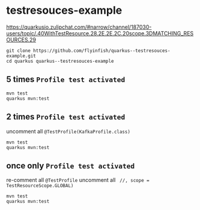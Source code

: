 # testresouces-example

https://quarkusio.zulipchat.com/#narrow/channel/187030-users/topic/.40WithTestResource.28.2E.2E.2C.20scope.3DMATCHING_RESOURCES.29

```
git clone https://github.com/flyinfish/quarkus--testresouces-example.git
cd quarkus quarkus--testresouces-example
```

## 5 times `Profile test activated`

```
mvn test
quarkus mvn:test
```

## 2 times `Profile test activated`

uncomment all `@TestProfile(KafkaProfile.class)`
```
mvn test
quarkus mvn:test
```

## once only `Profile test activated`

re-comment all `@TestProfile`
uncomment all ` //, scope = TestResourceScope.GLOBAL)`
```
mvn test
quarkus mvn:test
```

